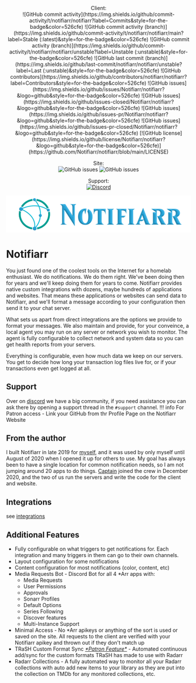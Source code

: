 <center>
Client:<br>
![GitHub commit activity](https://img.shields.io/github/commit-activity/t/notifiarr/notifiarr?label=Commits&style=for-the-badge&color=526cfe)
![GitHub commit activity (branch)](https://img.shields.io/github/commit-activity/t/notifiarr/notifiarr/main?label=Stable (:latest)&style=for-the-badge&color=526cfe)
![GitHub commit activity (branch)](https://img.shields.io/github/commit-activity/t/notifiarr/notifiarr/unstable?label=Unstable (:unstable)&style=for-the-badge&color=526cfe)
![GitHub last commit (branch)](https://img.shields.io/github/last-commit/notifiarr/notifiarr/unstable?label=Last (:unstable)&style=for-the-badge&color=526cfe)
![GitHub contributors](https://img.shields.io/github/contributors/notifiarr/notifiarr?label=Contributors&style=for-the-badge&color=526cfe)
![GitHub issues](https://img.shields.io/github/issues/Notifiarr/notifiarr?&logo=github&style=for-the-badge&color=526cfe)
![GitHub issues](https://img.shields.io/github/issues-closed/Notifiarr/notifiarr?&logo=github&style=for-the-badge&color=526cfe)
![GitHub issues](https://img.shields.io/github/issues-pr/Notifiarr/notifiarr?&logo=github&style=for-the-badge&color=526cfe)
![GitHub issues](https://img.shields.io/github/issues-pr-closed/Notifiarr/notifiarr?&logo=github&style=for-the-badge&color=526cfe)
[![GitHub license](https://img.shields.io/github/license/Notifiarr/notifiarr?&logo=github&style=for-the-badge&color=526cfe)](https://github.com/Notifiarr/notifiarr/blob/main/LICENSE)

Site:<br>
![GitHub issues](https://img.shields.io/github/issues/Notifiarr/website?&logo=github&style=for-the-badge&color=526cfe)
![GitHub issues](https://img.shields.io/github/issues-closed/Notifiarr/website?&logo=github&style=for-the-badge&color=526cfe)

Support:<br>
[![Discord](https://img.shields.io/discord/764440599066574859?label=Discord&style=for-the-badge&color=7F00FF)](https://notifiarr.com/discord)

![Logo](assets/logo.png)
</center>

# Notifiarr

You just found one of the coolest tools on the Internet for a homelab enthusiast. We do notifications. We do them right. We've been doing then for years and we'll keep doing them for years to come. Notifiarr provides native custom integrations with dozens, maybe hundreds of applications and websites. That means these applications or websites can send data to Notifiarr, and we'll format a message according to your configuration then send it to your chat server.

What sets us apart from direct integrations are the options we provide to format your messages. We also maintain and provide, for your conveince, a local agent you may run on any server or network you wish to monitor. The agent is fully configurable to collect network and system data so you can get health reports from your servers.

Everything is configurable, even how much data we keep on our servers. You get to decide how long your transaction log files live for, or if your transactions even get logged at all.

## Support
Over on [discord](https://notifiarr.com/discord)
we have a big community, if you need assistance you can ask there by opening a support thread in the `#support` channel. 
!!! info
    For Patron access - Link your GitHub from thr Profile Page on the Notifiarr Website

## From the author

I built Notifiarr in late 2019 for [myself](https://github.com/austinwbest), and it was used by only myself until August of 2020 when I opened it up for others to use. My goal has always been to have a single location for common notification needs, so I am not jumping around 20 apps to do things. [Captain](https://github.com/davidnewhall) joined the crew in December 2020, and the two of us run the servers and write the code for the client and website.

## Integrations
see [integrations](pages/integrations/basicUsage#how-to-setup-integrations)

## Additional Features

* Fully configurable on what triggers to get notifications for. Each integration and many triggers in them can go to their own channels.
* Layout configuration for some notifications
* Content configuration for most notifications (color, content, etc)
* Media Requests Bot - Discord Bot for all 4 \*Arr apps with:
  * Media Requests
  * User Permissions
  * Approvals
  * Sonarr Profiles
  * Default Options
  * Series Following
  * Discover features
  * Multi-Instance Support
* Minimal Access - No \*Arr apikeys or anything of the sort is used or saved on the site. All requests to the client are verified with your Notifiarr apikey and thrown out if they don't match up
* TRaSH Custom Format Sync [*\*Patron Feature\**](pages/faq/faq/#q-what-are-the-user-level-differences) - Automated continuous add/sync for the custom formats TRaSH has made to use with Radarr
* Radarr Collections - A fully automated way to monitor all your Radarr collections with auto add new items to your library as they are put into the collection on TMDb for any monitored collections, etc.
